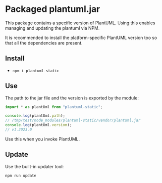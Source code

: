 # Packaged plantuml.jar

This package contains a specific version of PlantUML. Using this enables managing and updating the plantuml via NPM.

It is recommended to install the platform-specific PlantUML version too so that all the dependencies are present.

## Install

* ```npm i plantuml-static```

## Use

The path to the jar file and the version is exported by the module:

```js
import * as plantUml from "plantuml-static";

console.log(plantUml.path);
// /tmp/test/node_modules/plantuml-static/vendor/plantuml.jar
console.log(plantUml.version);
// v1.2023.0
```

Use this when you invoke PlantUML.

## Update

Use the built-in updater tool:

```npm run update```
